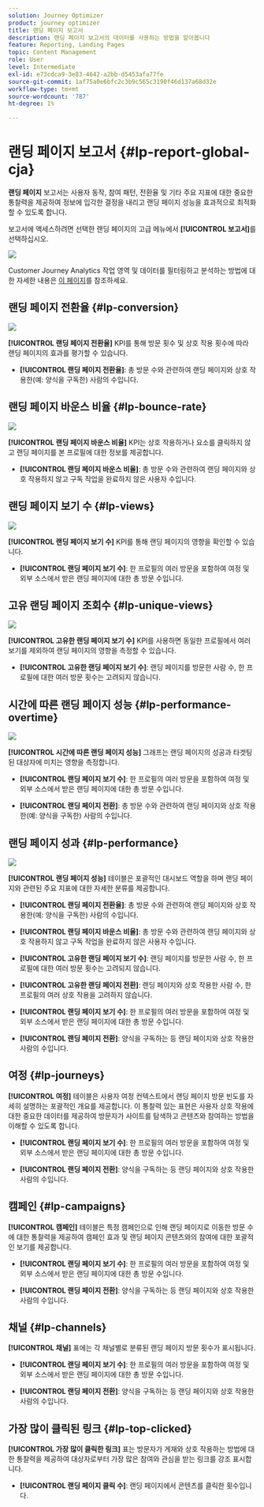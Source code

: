 ```yaml
---
solution: Journey Optimizer
product: journey optimizer
title: 랜딩 페이지 보고서
description: 랜딩 페이지 보고서의 데이터를 사용하는 방법을 알아봅니다
feature: Reporting, Landing Pages
topic: Content Management
role: User
level: Intermediate
exl-id: e73cdca9-3e83-4642-a2bb-d5453afa77fe
source-git-commit: 1af75a0e6bfc2c3b9c565c3190f46d137a68d32e
workflow-type: tm+mt
source-wordcount: '787'
ht-degree: 1%

---
```


# 랜딩 페이지 보고서 {#lp-report-global-cja}

**랜딩 페이지** 보고서는 사용자 동작, 참여 패턴, 전환율 및 기타 주요 지표에 대한 중요한 통찰력을 제공하여 정보에 입각한 결정을 내리고 랜딩 페이지 성능을 효과적으로 최적화할 수 있도록 합니다.

보고서에 액세스하려면 선택한 랜딩 페이지의 고급 메뉴에서 **[!UICONTROL 보고서]**&#x200B;를 선택하십시오.

![](assets/cja-lp.png)

Customer Journey Analytics 작업 영역 및 데이터를 필터링하고 분석하는 방법에 대한 자세한 내용은 [이 페이지](https://experienceleague.adobe.com/ko/docs/analytics-platform/using/cja-workspace/home)를 참조하세요.

## 랜딩 페이지 전환율 {#lp-conversion}

![](assets/cja-lp-conversion-rate.png)

**[!UICONTROL 랜딩 페이지 전환율]** KPI를 통해 방문 횟수 및 상호 작용 횟수에 따라 랜딩 페이지의 효과를 평가할 수 있습니다.

* **[!UICONTROL 랜딩 페이지 전환율]**: 총 방문 수와 관련하여 랜딩 페이지와 상호 작용한(예: 양식을 구독한) 사람의 수입니다.

## 랜딩 페이지 바운스 비율 {#lp-bounce-rate}

![](assets/cja-lp-bounce-rate.png)

**[!UICONTROL 랜딩 페이지 바운스 비율]** KPI는 상호 작용하거나 요소를 클릭하지 않고 랜딩 페이지를 본 프로필에 대한 정보를 제공합니다.

* **[!UICONTROL 랜딩 페이지 바운스 비율]**: 총 방문 수와 관련하여 랜딩 페이지와 상호 작용하지 않고 구독 작업을 완료하지 않은 사용자 수입니다.

## 랜딩 페이지 보기 수 {#lp-views}

![](assets/cja-lp-views.png)

**[!UICONTROL 랜딩 페이지 보기 수]** KPI를 통해 랜딩 페이지의 영향을 확인할 수 있습니다.

* **[!UICONTROL 랜딩 페이지 보기 수]**: 한 프로필의 여러 방문을 포함하여 여정 및 외부 소스에서 받은 랜딩 페이지에 대한 총 방문 수입니다.

## 고유 랜딩 페이지 조회수 {#lp-unique-views}

![](assets/cja-lp-unique-views.png)

**[!UICONTROL 고유한 랜딩 페이지 보기 수]** KPI를 사용하면 동일한 프로필에서 여러 보기를 제외하여 랜딩 페이지의 영향을 측정할 수 있습니다.

* **[!UICONTROL 고유한 랜딩 페이지 보기 수]**: 랜딩 페이지를 방문한 사람 수, 한 프로필에 대한 여러 방문 횟수는 고려되지 않습니다.

## 시간에 따른 랜딩 페이지 성능 {#lp-performance-overtime}

![](assets/cja-lp-performance-overtime.png)

**[!UICONTROL 시간에 따른 랜딩 페이지 성능]** 그래프는 랜딩 페이지의 성공과 타겟팅된 대상자에 미치는 영향을 측정합니다.

* **[!UICONTROL 랜딩 페이지 보기 수]**: 한 프로필의 여러 방문을 포함하여 여정 및 외부 소스에서 받은 랜딩 페이지에 대한 총 방문 수입니다.

* **[!UICONTROL 랜딩 페이지 전환]**: 총 방문 수와 관련하여 랜딩 페이지와 상호 작용한(예: 양식을 구독한) 사람의 수입니다.

## 랜딩 페이지 성과 {#lp-performance}

![](assets/cja-lp-performance.png)

**[!UICONTROL 랜딩 페이지 성능]** 테이블은 포괄적인 대시보드 역할을 하며 랜딩 페이지와 관련된 주요 지표에 대한 자세한 분류를 제공합니다.

* **[!UICONTROL 랜딩 페이지 전환율]**: 총 방문 수와 관련하여 랜딩 페이지와 상호 작용한(예: 양식을 구독한) 사람의 수입니다.

* **[!UICONTROL 랜딩 페이지 바운스 비율]**: 총 방문 수와 관련하여 랜딩 페이지와 상호 작용하지 않고 구독 작업을 완료하지 않은 사용자 수입니다.

* **[!UICONTROL 고유한 랜딩 페이지 보기 수]**: 랜딩 페이지를 방문한 사람 수, 한 프로필에 대한 여러 방문 횟수는 고려되지 않습니다.

* **[!UICONTROL 고유한 랜딩 페이지 전환]**: 랜딩 페이지와 상호 작용한 사람 수, 한 프로필의 여러 상호 작용을 고려하지 않습니다.

* **[!UICONTROL 랜딩 페이지 보기 수]**: 한 프로필의 여러 방문을 포함하여 여정 및 외부 소스에서 받은 랜딩 페이지에 대한 총 방문 수입니다.

* **[!UICONTROL 랜딩 페이지 전환]**: 양식을 구독하는 등 랜딩 페이지와 상호 작용한 사람의 수입니다.

## 여정 {#lp-journeys}

**[!UICONTROL 여정]** 테이블은 사용자 여정 컨텍스트에서 랜딩 페이지 방문 빈도를 자세히 설명하는 포괄적인 개요를 제공합니다. 이 통찰력 있는 표현은 사용자 상호 작용에 대한 중요한 데이터를 제공하여 방문자가 사이트를 탐색하고 콘텐츠와 참여하는 방법을 이해할 수 있도록 합니다.

* **[!UICONTROL 랜딩 페이지 보기 수]**: 한 프로필의 여러 방문을 포함하여 여정 및 외부 소스에서 받은 랜딩 페이지에 대한 총 방문 수입니다.

* **[!UICONTROL 랜딩 페이지 전환]**: 양식을 구독하는 등 랜딩 페이지와 상호 작용한 사람의 수입니다.

## 캠페인 {#lp-campaigns}

**[!UICONTROL 캠페인]** 테이블은 특정 캠페인으로 인해 랜딩 페이지로 이동한 방문 수에 대한 통찰력을 제공하여 캠페인 효과 및 랜딩 페이지 콘텐츠와의 참여에 대한 포괄적인 보기를 제공합니다.

* **[!UICONTROL 랜딩 페이지 보기 수]**: 한 프로필의 여러 방문을 포함하여 여정 및 외부 소스에서 받은 랜딩 페이지에 대한 총 방문 수입니다.

* **[!UICONTROL 랜딩 페이지 전환]**: 양식을 구독하는 등 랜딩 페이지와 상호 작용한 사람의 수입니다.

## 채널 {#lp-channels}

**[!UICONTROL 채널]** 표에는 각 채널별로 분류된 랜딩 페이지 방문 횟수가 표시됩니다.

* **[!UICONTROL 랜딩 페이지 보기 수]**: 한 프로필의 여러 방문을 포함하여 여정 및 외부 소스에서 받은 랜딩 페이지에 대한 총 방문 수입니다.

* **[!UICONTROL 랜딩 페이지 전환]**: 양식을 구독하는 등 랜딩 페이지와 상호 작용한 사람의 수입니다.

## 가장 많이 클릭된 링크 {#lp-top-clicked}

**[!UICONTROL 가장 많이 클릭한 링크]** 표는 방문자가 게재와 상호 작용하는 방법에 대한 통찰력을 제공하여 대상자로부터 가장 많은 참여와 관심을 받는 링크를 강조 표시합니다.

* **[!UICONTROL 랜딩 페이지 클릭 수]**: 랜딩 페이지에서 콘텐츠를 클릭한 횟수입니다.
